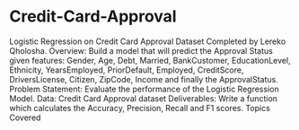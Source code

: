 # Credit-Card-Approval
Logistic Regression on Credit Card Approval Dataset Completed by Lereko Qholosha.  Overview: Build a model that will predict the Approval Status given features: Gender, Age, Debt, Married, BankCustomer, EducationLevel, Ethnicity, YearsEmployed, PriorDefault, Employed, CreditScore, DriversLicense, Citizen, ZipCode, Income and finally the ApprovalStatus.  Problem Statement: Evaluate the performance of the Logistic Regression Model.  Data: Credit Card Approval dataset  Deliverables: Write a function which calculates the Accuracy, Precision, Recall and F1 scores.  Topics Covered
